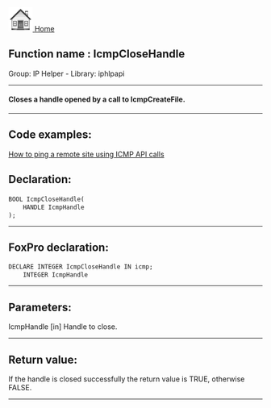 [<img src="../../images/home.png"> Home ](https://github.com/VFPX/Win32API)  

## Function name : IcmpCloseHandle
Group: IP Helper - Library: iphlpapi    
***  


#### Closes a handle opened by a call to IcmpCreateFile.
***  


## Code examples:
[How to ping a remote site using ICMP API calls](../../samples/sample_486.md)  

## Declaration:
```foxpro  
BOOL IcmpCloseHandle(
	HANDLE IcmpHandle
);  
```  
***  


## FoxPro declaration:
```foxpro  
DECLARE INTEGER IcmpCloseHandle IN icmp;
	INTEGER IcmpHandle  
```  
***  


## Parameters:
IcmpHandle 
[in] Handle to close.   
***  


## Return value:
If the handle is closed successfully the return value is TRUE, otherwise FALSE.  
***  

